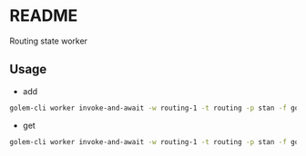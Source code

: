 # README

Routing state worker



## Usage

- add

```sh
golem-cli worker invoke-and-await -w routing-1 -t routing -p stan -f golem:routing/api/add -j '[{"material-id": "123", "parts": [{"material-id": "456", amount: 21}, {"material-id": "789", amount: 42}]}]'
```

- get

```sh
golem-cli worker invoke-and-await -w routing-1 -t routing -p stan -f golem:routing/api/get -j '["123"]'
```
